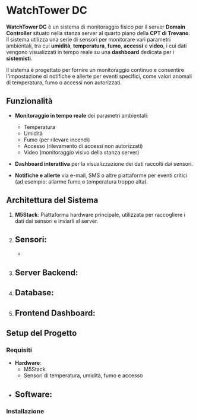 # WatchTower DC

**WatchTower DC** è un sistema di monitoraggio fisico per il server **Domain Controller** situato nella stanza server al quarto piano della **CPT di Trevano**. Il sistema utilizza una serie di sensori per monitorare vari parametri ambientali, tra cui **umidità**, **temperatura**, **fumo**, **accessi** e **video**, i cui dati vengono visualizzati in tempo reale su una **dashboard** dedicata per i **sistemisti**.

Il sistema è progettato per fornire un monitoraggio continuo e consentire l'impostazione di notifiche e allerte per eventi specifici, come valori anomali di temperatura, fumo o accessi non autorizzati.

## Funzionalità

- **Monitoraggio in tempo reale** dei parametri ambientali:
  - Temperatura
  - Umidità
  - Fumo (per rilevare incendi)
  - Accesso (rilevamento di accessi non autorizzati)
  - Video (monitoraggio visivo della stanza server)
  
- **Dashboard interattiva** per la visualizzazione dei dati raccolti dai sensori.
- **Notifiche e allerte** via e-mail, SMS o altre piattaforme per eventi critici (ad esempio: allarme fumo o temperatura troppo alta).

## Architettura del Sistema

1. **M5Stack**: Piattaforma hardware principale, utilizzata per raccogliere i dati dai sensori e inviarli al server.
2. **Sensori**:
   - 
   - 
3. **Server Backend**:
   - 
4. **Database**:
   - 
5. **Frontend Dashboard**:
   - 

## Setup del Progetto

### Requisiti

- **Hardware**:
  - M5Stack
  - Sensori di temperatura, umidità, fumo e accesso
- **Software**:
  - 

### Installazione
